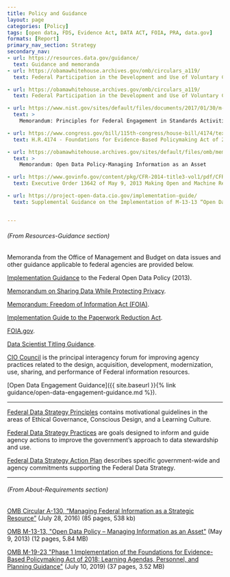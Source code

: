 ```yaml
---
title: Policy and Guidance
layout: page
categories: [Policy]
tags: [open data, FDS, Evidence Act, DATA ACT, FOIA, PRA, data.gov]
formats: [Report]
primary_nav_section: Strategy
secondary_nav:
- url: https://resources.data.gov/guidance/
  text: Guidance and memoranda
- url: https://obamawhitehouse.archives.gov/omb/circulars_a119/
  text: Federal Participation in the Development and Use of Voluntary Consensus Standards and in Conformity Assessment Activities

- url: https://obamawhitehouse.archives.gov/omb/circulars_a119/
  text: Federal Participation in the Development and Use of Voluntary Consensus Standards and in Conformity Assessment Activities

- url: https://www.nist.gov/sites/default/files/documents/2017/01/30/m-12-08_1.pdf
  text: >
    Memorandum: Principles for Federal Engagement in Standards Activities to Address National Priorities

- url: https://www.congress.gov/bill/115th-congress/house-bill/4174/text
  text: H.R.4174 - Foundations for Evidence-Based Policymaking Act of 2018 Title II - OPEN Government Data Act

- url: https://obamawhitehouse.archives.gov/sites/default/files/omb/memoranda/2013/m-13-13.pdf
  text: >
    Memorandum: Open Data Policy-Managing Information as an Asset

- url: https://www.govinfo.gov/content/pkg/CFR-2014-title3-vol1/pdf/CFR-2014-title3-vol1-eo13642.pdf
  text: Executive Order 13642 of May 9, 2013 Making Open and Machine Readable the New Default for Government Information

- url: https://project-open-data.cio.gov/implementation-guide/
  text: Supplemental Guidance on the Implementation of M-13-13 “Open Data Policy – Managing Information as an Asset”


---
```


###### (From Resources-Guidance section)
Memoranda from the Office of Management and Budget on data issues and other
guidance applicable to federal agencies are provided below.

[Implementation Guidance](https://project-open-data.cio.gov/implementation-guide/) to the Federal Open Data Policy (2013).

[Memorandum on Sharing Data While Protecting Privacy](https://obamawhitehouse.archives.gov/sites/default/files/omb/memoranda/2011/m11-02.pdf).

[Memorandum: Freedom of Information Act (FOIA)](https://www.justice.gov/sites/default/files/ag/legacy/2009/06/24/foia-memo-march2009.pdf).

[Implementation Guide to the Paperwork Reduction Act](https://pra.digital.gov/).

[FOIA.gov](https://www.foia.gov/).

[Data Scientist Titling Guidance](https://www.chcoc.gov/content/data-scientist-titling-guidance).

[CIO Council](https://www.cio.gov/) is the principal interagency forum for
improving agency practices related to the design, acquisition, development,
modernization, use, sharing, and performance of Federal information resources.

[Open Data Engagement Guidance]({{ site.baseurl }}{% link
guidance/open-data-engagement-guidance.md %}).

---


[Federal Data Strategy Principles](https://strategy.data.gov/principles/)
contains motivational guidelines in the areas of Ethical Governance, Conscious
Design, and a Learning Culture.

[Federal Data Strategy Practices](https://strategy.data.gov/practices/) are
goals designed to inform and guide agency actions to improve the government’s
approach to data stewardship and use.

[Federal Data Strategy Action Plan](https://strategy.data.gov/action-plan/)
describes specific government-wide and agency commitments supporting the Federal
Data Strategy.

---

###### (From About-Requirements section)

[OMB Circular A-130, “Managing Federal Information as a Strategic Resource”](https://www.whitehouse.gov/sites/whitehouse.gov/files/omb/circulars/A130/a130revised.pdf) (July 28, 2016) (85 pages, 538 kb)

[OMB M-13-13, "Open Data Policy – Managing Information as an Asset"](https://www.whitehouse.gov/sites/whitehouse.gov/files/omb/memoranda/2013/m-13-13.pdf) (May 9, 2013) (12 pages, 5.84 MB)

[OMB M-19-23 "Phase 1 Implementation of the Foundations for Evidence-Based Policymaking Act of 2018: Learning Agendas, Personnel, and Planning Guidance"](https://www.whitehouse.gov/wp-content/uploads/2019/07/M-19-23.pdf) (July 10, 2019) (37 pages, 3.52 MB)



